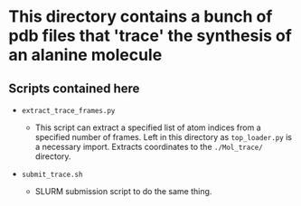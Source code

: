 # This directory contains a bunch of pdb files that 'trace' the synthesis of an alanine molecule

## Scripts contained here

- `extract_trace_frames.py`
  - This script can extract a specified list of atom indices from a specified number of frames. Left in this directory as `top_loader.py` is a necessary import. Extracts coordinates to the `./Mol_trace/` directory.

- `submit_trace.sh`
  - SLURM submission script to do the same thing.
